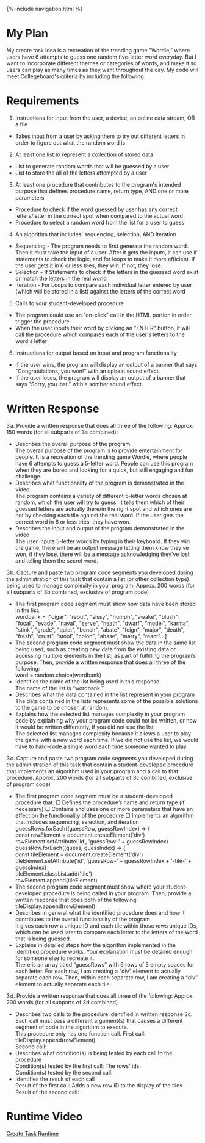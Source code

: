 {% include navigation.html %}

# My Plan
My create task idea is a recreation of the trending game "Wordle," where users have 6 attempts to guess one random five-letter word everyday. But I want to incorporate different themes or categories of words, and make it so users can play as many times as they want throughout the day. My code will meet Collegeboard's criteria by including the following:

# Requirements
1.  Instructions for input from the user, a device, an online data stream, OR a file
* Takes input from a user by asking them to try out different letters in order to figure out what the random word is
2.  At least one list to represent a collection of stored data
* List to generate random words that will be guessed by a user
* List to store the all of the letters attempted by a user
3.  At least one procedure that contributes to the program's intended purpose that defines procedure name, return type, AND one or more parameters
* Procedure to check if the word guessed by user has any correct letters/letter in the correct spot when compared to the actual word
* Procedure to  select a random word from the list for a user to guess
4.  An algorithm that includes, sequencing, selection, AND iteration
* Sequencing - The program needs to first generate the random word. Then it must take the input of a user. After it gets the inputs, it can use if statements to check the logic, and for loops to make it more efficient. If the user gets it in 6 or less tries, they win. If not, they lose.
* Selection - If Statements to check if the letters in the guessed word exist or match the letters in the real world
* Iteration -  For Loops to compare each individual letter entered by user (which will be stored in a list) against the letters of the correct word
5.  Calls to your student-developed procedure
* The program could use an "on-click" call in the HTML portion in order trigger the procedure
* When the user inputs their word by clicking an "ENTER" button, it will call the procedure which compares each of the user's letters to the word's letter
6.  Instructions for output based on input and program functionality
* If the user wins, the program will display an output of a banner that says "Congratulations, you won!" with an upbeat sound effect.
* If the user loses, the program will display an output of a banner that says "Sorry, you lost." with a somber sound effect.


# Written Response

3 a. Provide a written response that does all three of the following: Approx. 150 words (for all subparts of 3a combined): <br/>
* Describes the overall purpose of the program <br/>
The overall purpose of the program is to provide entertainment for people. It is a recreation of the trending game Wordle, where people have 6 attempts to guess a 5-letter word. People can use this program when they are bored and looking for a quick, but still engaging and fun challenge. <br/>
* Describes what functionality of the program is demonstrated in the video <br/>
The program contains a variety of different 5-letter words chosen at random, which the user will try to guess. It tells them which of their guessed letters are actually there/in the right spot and which ones are not by checking each tile against the real word. If the user gets the correct word in 6 or less tries, they have won. <br/>
* Describes the input and output of the program demonstrated in the video <br/>
The user inputs 5-letter words by typing in their keyboard. If they win the game, there will be an output message letting them know they’ve won, if they lose, there will be a message acknowledging they’ve lost and telling them the secret word.


3 b. Capture and paste two program code segments you developed during the administration of this task that contain a list (or other collection type) being used to manage complexity in your program. Approx. 200 words (for all subparts of 3b combined, exclusive of program code) <br/>
* The first program code segment must show how data have been stored in the list. <br/>
wordbank = ["cigar", "rebut", "sissy", "humph", "awake", "blush", "focal", "evade", "naval", "serve", "heath", "dwarf", "model", "karma", "stink", "grade", "quiet", "bench", "abate", "feign", "major", "death", "fresh", "crust", "stool", "colon", "abase", "marry", "react"...]<br/>
* The second program code segment must show the data in the same list being used, such as creating new data from the existing data or accessing multiple elements in the list, as part of fulfilling the program’s purpose. Then, provide a written response that does all three of the following: <br/>
word = random.choice(wordbank) <br/>
* Identifies the name of the list being used in this response <br/>
The name of the list is “wordbank.” <br/>
* Describes what the data contained in the list represent in your program <br/>
The data contained in the lists represents some of the possible solutions to the game to be chosen at random. <br/>
* Explains how the selected list manages complexity in your program code by explaining why your program code could not be written, or how it would be written differently, if you did not use the list  <br/>
The selected list manages complexity because it allows a user to play the game with a new word each time. If we did not use the list, we would have to hard-code a single word each time someone wanted to play. <br/>


3 c. Capture and paste two program code segments you developed during the administration of this task that contain a student-developed procedure that implements an algorithm used in your program and a call to that procedure. Approx. 200 words (for all subparts of 3c combined, exclusive of program code) <br/>
* The first program code segment must be a student-developed procedure that: □ Defines the procedure’s name and return type (if necessary) □ Contains and uses one or more parameters that have an effect on the functionality of the procedure □ Implements an algorithm that includes sequencing, selection, and iteration <br/>
guessRows.forEach((guessRow, guessRowIndex) => { <br/>
const rowElement = document.createElement('div') <br/>
rowElement.setAttribute('id', 'guessRow-' + guessRowIndex) <br/>
guessRow.forEach((guess, guessIndex) => { <br/>
const tileElement = document.createElement('div') <br/>
tileElement.setAttribute('id', 'guessRow-' + guessRowIndex + '-tile-' + guessIndex) <br/>
tileElement.classList.add('tile') <br/>
rowElement.append(tileElement) <br/>
* The second program code segment must show where your student-developed procedure is being called in your program. Then, provide a written response that does both of the following: <br/>
tileDisplay.append(rowElement)<br/>
* Describes in general what the identified procedure does and how it contributes to the overall functionality of the program <br/>
It gives each row a unique ID and each tile within those rows unique IDs, which can be used later to compare each letter to the letters of the word that is being guessed. <br/>
* Explains in detailed steps how the algorithm implemented in the identified procedure works. Your explanation must be detailed enough for someone else to recreate it. <br/>
There is an array titled “guessRows” with 6 rows of 5 empty spaces for each letter. For each row, I am creating a “div” element to actually separate each row. Then, within each separate row, I am creating a “div” element to actually separate each tile. <br/>


3 d. Provide a written response that does all three of the following: Approx. 200 words (for all subparts of 3d combined) <br/>
* Describes two calls to the procedure identified in written response 3c. Each call must pass a different argument(s) that causes a different segment of code in the algorithm to execute. <br/>
This procedure only has one function call.
First call: tileDisplay.append(rowElement) <br/>
Second call: <br/>
* Describes what condition(s) is being tested by each call to the procedure <br/>
Condition(s) tested by the first call: The rows' ids. <br/>
Condition(s) tested by the second call: <br/>
* Identifies the result of each call <br/>
Result of the first call: Adds a new row ID to the display of the tiles<br/>
Result of the second call: <br/>

# Runtime Video
[Create Task Runtime](https://www.loom.com/share/4e2beeba2ce04d32ad07f629e0d4fe1c?sharedAppSource=personal_library)

